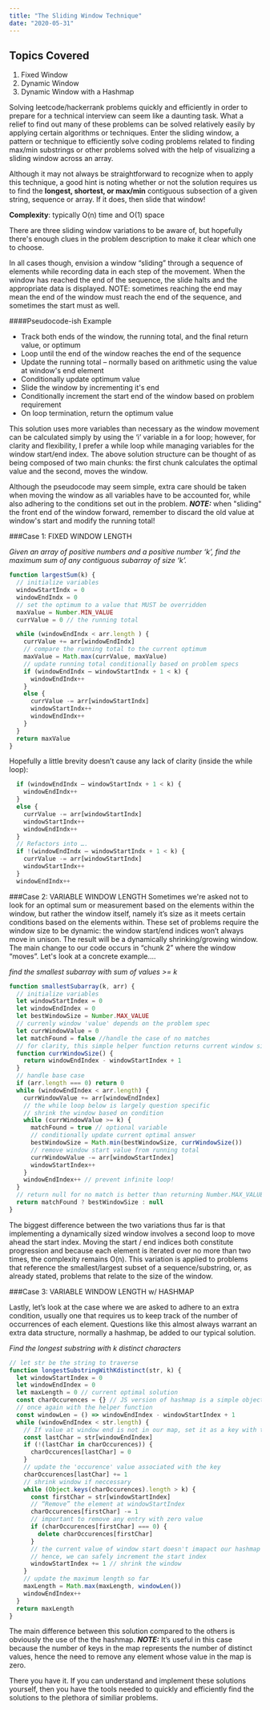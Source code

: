 ```yaml
---
title: "The Sliding Window Technique"
date: "2020-05-31"
---
```


## Topics Covered

1. Fixed Window
2. Dynamic Window
3. Dynamic Window with a Hashmap  

Solving leetcode/hackerrank problems quickly and efficiently in order to prepare for a technical interview can seem like a daunting task. What a relief to find out many of these problems can be solved relatively easily by applying certain algorithms or techniques. Enter the sliding window, a pattern or technique to efficiently solve coding problems related to finding max/min substrings or other problems solved with the help of visualizing a sliding window across an array.

Although it may not always be straightforward to recognize when to apply this technique, a good hint is noting whether or not the solution requires us to find the **longest, shortest, or max/min** contiguous subsection of a given string, sequence or array. If it does, then slide that window!

**Complexity**: typically O(n) time and O(1) space  

There are three sliding window variations to be aware of, but hopefully there's enough clues in the problem description to make it clear which one to choose.

In all cases though, envision a window “sliding” through a sequence of elements while recording data in each step of the movement. When the window has reached the end of the sequence, the slide halts and the appropriate data is displayed. NOTE: sometimes reaching the end may mean the end of the window must reach the end of the sequence, and sometimes the start must as well.

####Pseudocode-ish Example

- Track both ends of the window, the running total, and the final return value, or optimum
- Loop until the end of the window reaches the end of the sequence 
- Update the running total – normally based on arithmetic using the value at window's end element 
- Conditionally update optimum value 
- Slide the window by incrementing it's end
- Conditionally increment the start end of the window based on problem requirement
- On loop termination, return the optimum value 

This solution uses more variables than necessary as the window movement can be calculated simply by using the ‘i’ variable in a for loop; however, for clarity and flexibility, I prefer a while loop while managing variables for the window start/end index.
The above solution structure can be thought of as being composed of two main chunks: the first chunk calculates the optimal value and the second, moves the window. 

Although the pseudocode may seem simple, extra care should be taken when moving the window as all variables have to be accounted for, while also adhering to the conditions set out in the problem. ***NOTE:*** when "sliding" the front end of the window forward, remember to discard the old value at window's start and modify the running total!

###Case 1: FIXED WINDOW LENGTH

*Given an array of positive numbers and a positive number ‘k’, find the maximum sum of any contiguous subarray of size ‘k’.*

```javascript
function largestSum(k) {
  // initialize variables
  windowStartIndx = 0
  windowEndIndx = 0
  // set the optimum to a value that MUST be overridden 
  maxValue = Number.MIN_VALUE
  currValue = 0 // the running total

  while (windowEndIndx < arr.length ) {
    currValue += arr[windowEndIndx]
    // compare the running total to the current optimum
    maxValue = Math.max(currValue, maxValue)
    // update running total conditionally based on problem specs
    if (windowEndIndx – windowStartIndx + 1 < k) {
      windowEndIndx++
    }
    else {
      currValue -= arr[windowStartIndx]
      windowStartIndx++
      windowEndIndx++
    }
  }
  return maxValue
}
```

Hopefully a little brevity doesn’t cause any lack of clarity (inside the while loop):

```javascript
  if (windowEndIndx – windowStartIndx + 1 < k) {
    windowEndIndx++
  }
  else {
    currValue -= arr[windowStartIndx]
    windowStartIndx++
    windowEndIndx++
  }
  // Refactors into ….
  if !(windowEndIndx – windowStartIndx + 1 < k) {
    currValue -= arr[windowStartIndx]
    windowStartIndx++
  }
  windowEndIndx++

```

###Case 2: VARIABLE WINDOW LENGTH
Sometimes we're asked not to look for an optimal sum or measurement based on the elements within the window, but rather the window itself, namely it’s size as it meets certain conditions based on the elements within. These set of problems require the window size to be dynamic: the window start/end indices won’t always move in unison. The result will be a dynamically shrinking/growing window.  
The main change to our code occurs in “chunk 2” where the window “moves”. Let's look at a concrete example....

*find the smallest subarray with sum of values >= k*

```javascript
function smallestSubarray(k, arr) {
  // initialize variables
  let windowStartIndex = 0
  let windowEndIndex = 0
  let bestWindowSize = Number.MAX_VALUE 
  // currenly window 'value' depends on the problem spec
  let currWindowValue = 0 
  let matchFound = false //handle the case of no matches
  // for clarity, this simple helper function returns current window size 
  function currWindowSize() {
    return windowEndIndex - windowStartIndex + 1
  }
  // handle base case
  if (arr.length === 0) return 0
  while (windowEndIndex < arr.length) {
    currWindowValue += arr[windowEndIndex]
    // the while loop below is largely question specific
    // shrink the window based on condition
    while (currWindowValue >= k) {
      matchFound = true // optional variable
      // conditionally update current optimal answer
      bestWindowSize = Math.min(bestWindowSize, currWindowSize())
      // remove window start value from running total
      currWindowValue -= arr[windowStartIndex]
      windowStartIndex++
    }
    windowEndIndex++ // prevent infinite loop!
  }
  // return null for no match is better than returning Number.MAX_VALUE
  return matchFound ? bestWindowSize : null
}
```

The biggest difference between the two variations thus far is that implementing a dynamically sized window involves a second loop to move ahead the start index. Moving the start / end indices both constitute progression and because each element is iterated over no more than two times, the complexity remains O(n).
This variation is applied to problems that reference the smallest/largest subset of a sequence/substring, or, as already stated, problems that relate to the size of the window.

###Case 3: VARIABLE WINDOW LENGTH w/ HASHMAP 

Lastly, let’s look at the case where we are asked to adhere to an extra condition, usually one that requires us to keep track of the number of occurrences of each element. Questions like this almost always warrant an extra data structure, normally a hashmap, be added to our typical solution.



*Find the longest substring with k distinct characters*

```javascript
// let str be the string to traverse 
function longestSubstringWithKdistinct(str, k) {
  let windowStartIndex = 0
  let windowEndIndex = 0
  let maxLength = 0 // current optimal solution
  const charOccurences = {} // JS version of hashmap is a simple object
  // once again with the helper function
  const windowLen = () => windowEndIndex - windowStartIndex + 1
  while (windowEndIndex < str.length) {
    // If value at window end is not in our map, set it as a key with the value of 0
    const lastChar = str[windowEndIndex]
    if (!(lastChar in charOccurences)) {
      charOccurences[lastChar] = 0
    }
    // update the 'occurence' value associated with the key
    charOccurences[lastChar] += 1
    // shrink window if neccessary
    while (Object.keys(charOccurences).length > k) {
      const firstChar = str[windowStartIndex]
      // “Remove” the element at windowStartIndex
      charOccurences[firstChar] -= 1
      // important to remove any entry with zero value
      if (charOccurences[firstChar] === 0) {
        delete charOccurences[firstChar]
      }
      // the current value of window start doesn't imapact our hashmap state 
      // hence, we can safely increment the start index
      windowStartIndex += 1 // shrink the window
    }
    // update the maximum length so far
    maxLength = Math.max(maxLength, windowLen())
    windowEndIndex++
  }
  return maxLength
}
```

The main difference between this solution compared to the others is obviously the use of the the hashmap. ***NOTE:*** It’s useful in this case because the number of keys in the map represents the number of distinct values, hence the need to remove any element whose value in the map is zero.

There you have it. If you can understand and implement these solutions yourself, then you have the tools needed to quickly and efficiently find the solutions to the plethora of similiar problems.
